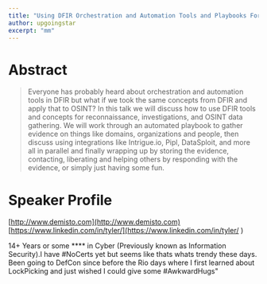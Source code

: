```yaml
---
title: "Using DFIR Orchestration and Automation Tools and Playbooks For OSINT and Recon"
author: upgoingstar
excerpt: "mm"
---
```

# Abstract

> Everyone has probably heard about orchestration and automation tools in DFIR but what if we took the same concepts from DFIR and apply that to OSINT? In this talk we will discuss how to use DFIR tools and concepts for reconnaissance, investigations, and OSINT data gathering. We will work through an automated playbook to gather evidence on things like domains, organizations and people, then discuss using integrations like Intrigue.io, Pipl, DataSploit, and more all in parallel and finally wrapping up by storing the evidence, contacting, liberating and helping others by responding with the evidence, or simply just having some fun.


# Speaker Profile

[http://www.demisto.com](http://www.demisto.com)
[https://www.linkedin.com/in/tyler/](https://www.linkedin.com/in/tyler/ )

14+ Years or some **** in Cyber (Previously known as Information Security).I have #NoCerts yet but seems like thats whats trendy these days. Been going to DefCon since before the Rio days where I first learned about LockPicking and just wished I could give some #AwkwardHugs"